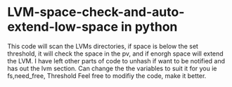 # LVM-space-check-and-auto-extend-low-space in python
This code will scan the LVMs directories, if space is below the set threshold, it will check the space in the pv, and if enorgh space will extend the LVM. 
I have left other parts of code to unhash if want to be notified and has out the lvm section. 
Can change the the variables to suit it for you ie fs,need_free, Threshold
Feel free to modifiy the code, make it better. 
